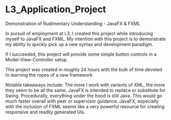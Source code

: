 # L3_Application_Project
Demonstration of Rudimentary Understanding - JavaFX & FXML

In pursuit of employment at L3, I created this project while introducing myself to
JavaFX and FXML. My intention with this project is to demonstrate my ability to quickly pick
up a new syntax and development paradigm.

If I succeeded, this project will provide some simple button controls in a Model-View-Controller setup.

This project was created in roughly 24 hours with the bulk of time devoted to learning the ropes of a new framework.

Notable takeaways include:
  The more I work with variants of XML, the more they seem to be all the same.
  JavaFX is intended to replace or substitute for Swing.
  Procedurally, everything under the hood is still Java.
  This would go much faster overall with peer or supervisor guidance.
  JavaFX, especially with the inclusion of FXML seems like a very powerful resource for creating responsive and readily generated UIs.
